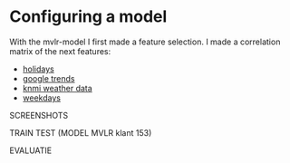 # Configuring a model

With the mvlr-model I first made a feature selection. I made a correlation matrix of the next features:
- [holidays](https://github.com/Laurinevdstolpe/minor-data-science/blob/main/predictive%20analytics/2021-01-12.png)
- [google trends](https://github.com/Laurinevdstolpe/minor-data-science/blob/main/predictive%20analytics/2021-01-12%20(1).png)
- [knmi weather data]()
- [weekdays]()

SCREENSHOTS 

TRAIN TEST (MODEL MVLR klant 153)

EVALUATIE



